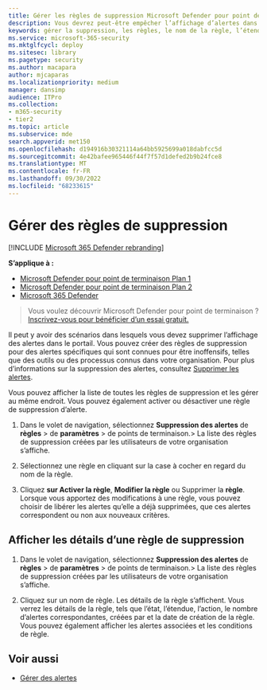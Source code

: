 ```yaml
---
title: Gérer les règles de suppression Microsoft Defender pour point de terminaison
description: Vous devrez peut-être empêcher l’affichage d’alertes dans le portail à l’aide de règles de suppression. Découvrez comment gérer vos règles de suppression dans Microsoft Defender pour point de terminaison.
keywords: gérer la suppression, les règles, le nom de la règle, l’étendue, l’action, les alertes, activer, désactiver
ms.service: microsoft-365-security
ms.mktglfcycl: deploy
ms.sitesec: library
ms.pagetype: security
ms.author: macapara
author: mjcaparas
ms.localizationpriority: medium
manager: dansimp
audience: ITPro
ms.collection:
- m365-security
- tier2
ms.topic: article
ms.subservice: mde
search.appverid: met150
ms.openlocfilehash: d194916b30321114a64bb5925699a018dabfcc5d
ms.sourcegitcommit: 4e42bafee965446f44f7f57d1defed2b9b24fce8
ms.translationtype: MT
ms.contentlocale: fr-FR
ms.lasthandoff: 09/30/2022
ms.locfileid: "68233615"
---
```

# <a name="manage-suppression-rules"></a>Gérer des règles de suppression

[!INCLUDE [Microsoft 365 Defender rebranding](../../includes/microsoft-defender.md)]


**S’applique à :**
- [Microsoft Defender pour point de terminaison Plan 1](https://go.microsoft.com/fwlink/p/?linkid=2154037)
- [Microsoft Defender pour point de terminaison Plan 2](https://go.microsoft.com/fwlink/p/?linkid=2154037)
- [Microsoft 365 Defender](https://go.microsoft.com/fwlink/?linkid=2118804)

> Vous voulez découvrir Microsoft Defender pour point de terminaison ? [Inscrivez-vous pour bénéficier d’un essai gratuit.](https://signup.microsoft.com/create-account/signup?products=7f379fee-c4f9-4278-b0a1-e4c8c2fcdf7e&ru=https://aka.ms/MDEp2OpenTrial?ocid=docs-wdatp-exposedapis-abovefoldlink)


Il peut y avoir des scénarios dans lesquels vous devez supprimer l’affichage des alertes dans le portail. Vous pouvez créer des règles de suppression pour des alertes spécifiques qui sont connues pour être inoffensifs, telles que des outils ou des processus connus dans votre organisation. Pour plus d’informations sur la suppression des alertes, consultez [Supprimer les alertes](manage-alerts.md).

Vous pouvez afficher la liste de toutes les règles de suppression et les gérer au même endroit. Vous pouvez également activer ou désactiver une règle de suppression d’alerte.


1. Dans le volet de navigation, sélectionnez **Suppression des alertes** de **règles** \> de **paramètres** \> de points de terminaison.\> La liste des règles de suppression créées par les utilisateurs de votre organisation s’affiche.

2. Sélectionnez une règle en cliquant sur la case à cocher en regard du nom de la règle.

3. Cliquez **sur Activer la règle**, **Modifier la règle** ou Supprimer la  **règle**. Lorsque vous apportez des modifications à une règle, vous pouvez choisir de libérer les alertes qu’elle a déjà supprimées, que ces alertes correspondent ou non aux nouveaux critères. 


## <a name="view-details-of-a-suppression-rule"></a>Afficher les détails d’une règle de suppression

1. Dans le volet de navigation, sélectionnez **Suppression des alertes** de **règles** \> de **paramètres** \> de points de terminaison.\> La liste des règles de suppression créées par les utilisateurs de votre organisation s’affiche.

2. Cliquez sur un nom de règle. Les détails de la règle s’affichent. Vous verrez les détails de la règle, tels que l’état, l’étendue, l’action, le nombre d’alertes correspondantes, créées par et la date de création de la règle. Vous pouvez également afficher les alertes associées et les conditions de règle.

## <a name="related-topics"></a>Voir aussi

- [Gérer des alertes](manage-alerts.md)
